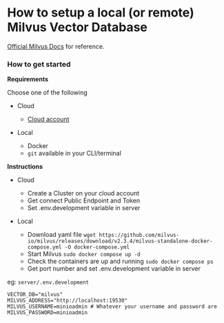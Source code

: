 # How to setup a local (or remote) Milvus Vector Database

[Official Milvus Docs](https://milvus.io/docs/example_code.md) for reference.

### How to get started

**Requirements**

Choose one of the following

- Cloud

  - [Cloud account](https://cloud.zilliz.com/)

- Local
  - Docker
  - `git` available in your CLI/terminal

**Instructions**

- Cloud

  - Create a Cluster on your cloud account
  - Get connect Public Endpoint and Token
  - Set .env.development variable in server

- Local
  - Download yaml file `wget https://github.com/milvus-io/milvus/releases/download/v2.3.4/milvus-standalone-docker-compose.yml -O docker-compose.yml`
  - Start Milvus `sudo docker compose up -d`
  - Check the containers are up and running `sudo docker compose ps`
  - Get port number and set .env.development variable in server

eg: `server/.env.development`

```
VECTOR_DB="milvus"
MILVUS_ADDRESS="http://localhost:19530"
MILVUS_USERNAME=minioadmin # Whatever your username and password are
MILVUS_PASSWORD=minioadmin
```
